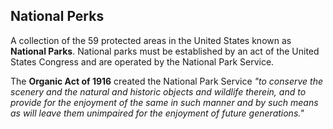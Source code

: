 ## National Perks

A collection of the 59 protected areas in the United States known as **National Parks**. National parks must be established by an act of the United States Congress and are operated by the National Park Service.

The **Organic Act of 1916** created the National Park Service _"to conserve the scenery and the natural and historic objects and wildlife therein, and to provide for the enjoyment of the same in such manner and by such means as will leave them unimpaired for the enjoyment of future generations."_
